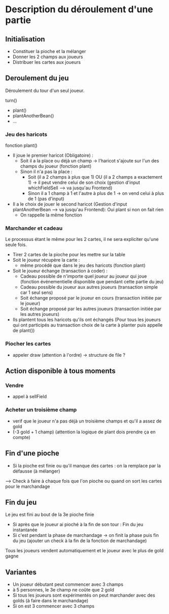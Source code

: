 # Description du déroulement d'une partie

## Initialisation

- Constituer la pioche et la mélanger
- Donner les 2 champs aux joueurs
- Distribuer les cartes aux joueurs

## Deroulement du jeu

Déroulement du tour d'un seul joueur.

turn()
  - plant()
  - plantAnotherBean()
  - ...

### Jeu des haricots

fonction plant()

- Il joue le premier haricot (Obligatoire) :
  -  Soit il a la place ou déjà un champ -> l'haricot s'ajoute sur l'un des champs du joueur (fonction plant)
  -  Sinon il n'a pas la place :
     -  Soit (il a 2 champs à plus que 1) OU (il a 2 champs a exactement 1) -> il peut vendre celui de son choix (gestion d'input whichFieldSell --> va jusqu'au Frontend)
     -  Sinon il a 1 champ à 1 et l'autre à plus de 1 -> on vend celui à plus de 1 (pas d'input)
- Il a le choix de jouer le second haricot (Gestion d'input plantAnotherBean --> va jusqu'au Frontend): Oui plant si non on fait rien
  - On rappelle la même fonction

### Marchander et cadeau

Le processus étant le même pour les 2 cartes, il ne sera expliciter qu'une seule fois.

- Tirer 2 cartes de la pioche pour les mettre sur la table
- Soit le joueur récupère la carte :
  - même procédé que dans le jeu des haricots (fonction plant)
- Soit le joueur échange (transaction à coder) :
  - Cadeau possible de n'importe quel joueur au joueur qui joue (fonction événementielle disponible que pendant cette partie du jeu)
  - Cadeau possible du joueur aux autres joueurs (transaction simple car 1 seul sens)
  - Soit échange proposé par le joueur en cours (transaction initiée par le joueur)
  - Soit échange proposé par les autres joueurs (transaction initiée par les autres joueurs)
- Ils plantent tous les haricots qu'ils ont échangés (Pour tous les joueurs qui ont participés au transaction choix de la carte à planter puis appelle de plant())

### Piocher les cartes

- appeler draw (attention à l'ordre) -> structure de file ?

## Action disponible à tous moments

### Vendre

- appel à sellField

### Acheter un troisième champ

- verif que le joueur n'a pas déjà un troisième champs et qu'il a assez de gold
- (-3 gold + 1 champ) (attention la logique de plant dois prendre ça en compte)

## Fin d'une pioche

- Si la pioche est finie ou qu'il manque des cartes : on la remplace par la défausse (à mélanger)

--> Check à faire à chaque fois que l'on pioche ou quand on sort les cartes pour le marchandage


## Fin du jeu

Le jeu est fini au bout de la 3e pioche finie

- Si après que le joueur ai pioché à la fin de son tour : Fin du jeu instantanée
- Si c'est pendant la phase de marchandage -> on finit la phase puis fin du jeu (ajouter un check à la fin de la fonction de marchandage)

Tous les joueurs vendent automatiquement et le joueur avec le plus de gold gagne

## Variantes

- Un joueur débutant peut commencer avec 3 champs
- à 5 personnes, le 3e champ ne coûte que 2 gold
- Si tous les joueurs sont expérimentés on peut marchander avec des golds (à faire dans le marchandage)
- Si on est 3 commencer avec 3 champs

